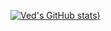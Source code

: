 [![Ved's GitHub stats](https://github-readme-stats.vercel.app/api?username=vedkothavade&show_icons=true))](https://github.com/anuraghazra/github-readme-stats)
